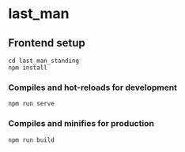 # last_man


## Frontend setup
```
cd last_man_standing
npm install
```

### Compiles and hot-reloads for development
```
npm run serve
```

### Compiles and minifies for production
```
npm run build
```